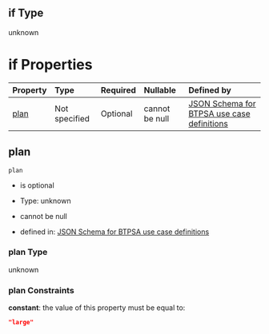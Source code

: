 ## if Type

unknown

# if Properties

| Property      | Type          | Required | Nullable       | Defined by                                                                                                                                                                                                                                  |
| :------------ | :------------ | :------- | :------------- | :------------------------------------------------------------------------------------------------------------------------------------------------------------------------------------------------------------------------------------------ |
| [plan](#plan) | Not specified | Optional | cannot be null | [JSON Schema for BTPSA use case definitions](btpsa-usecase-properties-services-items-allof-1-then-allof-89-then-allof-0-if-properties-plan.md "undefined#/properties/services/items/allOf/1/then/allOf/89/then/allOf/0/if/properties/plan") |

## plan



`plan`

*   is optional

*   Type: unknown

*   cannot be null

*   defined in: [JSON Schema for BTPSA use case definitions](btpsa-usecase-properties-services-items-allof-1-then-allof-89-then-allof-0-if-properties-plan.md "undefined#/properties/services/items/allOf/1/then/allOf/89/then/allOf/0/if/properties/plan")

### plan Type

unknown

### plan Constraints

**constant**: the value of this property must be equal to:

```json
"large"
```
